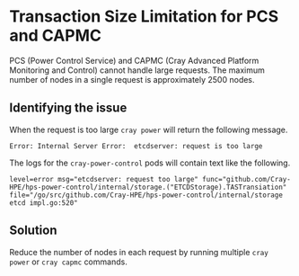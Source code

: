 # Transaction Size Limitation for PCS and CAPMC

PCS (Power Control Service) and CAPMC (Cray Advanced Platform Monitoring and Control) cannot handle large requests. The maximum number of nodes in a single request is approximately 2500 nodes.

## Identifying the issue

When the request is too large `cray power` will return the following message.

```text
Error: Internal Server Error:  etcdserver: request is too large
```

The logs for the `cray-power-control` pods will contain text like the following.

```text
level=error msg="etcdserver: request too large" func="github.com/Cray-HPE/hps-power-control/internal/storage.("ETCDStorage).TASTransiation" file="/go/src/github.com/Cray-HPE/hps-power-control/internal/storage etcd impl.go:520"
```

## Solution

Reduce the number of nodes in each request by running multiple `cray power` or `cray capmc` commands.
